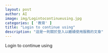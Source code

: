 ```yaml
---
layout: post
author: AI
image: img/Logintocontinueusing.jpg
categories: [ '教育' ]
title: "Login to continue using"
description: "這是一則關於登入以繼續使用服務的文章"
---
```

Login to continue using